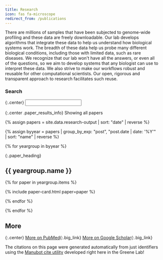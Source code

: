 ```yaml
---
title: Research
icon: fas fa-microscope
redirect_from: /publications
---
```


There are millions of samples that have been subjected to genome-wide profiling and these data are freely downloadable.
Our lab develops algorithms that integrate these data to help us understand how biological systems work.
The breadth of these data help us probe many different biological conditions, including those with limited data, such as rare diseases.
We recognize that our lab won't have all the answers, or even all of the questions, so we aim to develop systems that any biologist can use to interpret these data.
We also strive to make our workflows robust and reusable for other computational scientists.
Our open, rigorous and transparent approach to research facilitates such reuse.

### <i class="fas fa-search icon_with_text"></i>Search

{:.center}
<input class="paper_search_box">

{:.center .paper_results_info}
Showing all papers

<!-- get paper data from json -->
{% assign papers = site.data.research-output | sort: "date" | reverse %}

<!-- group data by year -->
{% assign byyear = papers | group_by_exp: "post", "post.date | date: '%Y'" | sort: "name" | reverse %}

<!-- loop through year groups -->
{% for yeargroup in byyear %}

{:.paper_heading}
## {{ yeargroup.name }}

<!-- loop through all papers in this year group -->
{% for paper in yeargroup.items %}

{% include paper-card.html paper=paper %}

{% endfor %}

{% endfor %}

## More

{:.center}
[<i class="fas fa-book-open icon_with_text"></i>More on PubMed](https://pubmed.ncbi.nlm.nih.gov/?term=casey%20s%20greene){:.big_link}
[<i class="fab fa-google icon_with_text"></i>More on Google Scholar](http://scholar.google.com/citations?hl=en&user=ETJoidYAAAAJ){:.big_link}

The citations on this page were generated automatically from just identifiers using the [Manubot cite utility](https://github.com/manubot/manubot#cite) developed right here in the Greene Lab!

<!-- load mark.js library to highlight when searching -->
<script src="https://cdnjs.cloudflare.com/ajax/libs/mark.js/8.11.1/mark.min.js"></script>